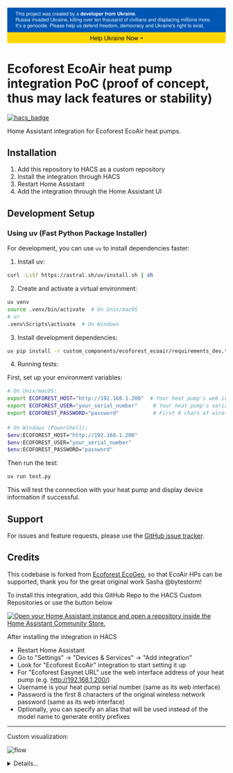 [![SWUbanner](https://raw.githubusercontent.com/vshymanskyy/StandWithUkraine/main/banner-direct-single.svg)](https://stand-with-ukraine.pp.ua/)

# Ecoforest EcoAir heat pump integration PoC (proof of concept, thus may lack features or stability)

[![hacs_badge](https://img.shields.io/badge/HACS-Custom-41BDF5.svg)](https://github.com/hacs/integration)

Home Assistant integration for Ecoforest EcoAir heat pumps.

## Installation

1. Add this repository to HACS as a custom repository
2. Install the integration through HACS
3. Restart Home Assistant
4. Add the integration through the Home Assistant UI

## Development Setup

### Using uv (Fast Python Package Installer)

For development, you can use `uv` to install dependencies faster:

1. Install uv:
```bash
curl -LsSf https://astral.sh/uv/install.sh | sh
```

2. Create and activate a virtual environment:
```bash
uv venv
source .venv/bin/activate  # On Unix/macOS
# or
.venv\Scripts\activate  # On Windows
```

3. Install development dependencies:
```bash
uv pip install -r custom_components/ecoforest_ecoair/requirements_dev.txt
```

4. Running tests:

First, set up your environment variables:
```bash
# On Unix/macOS:
export ECOFOREST_HOST="http://192.168.1.200"  # Your heat pump's web interface URL
export ECOFOREST_USER="your_serial_number"     # Your heat pump's serial number
export ECOFOREST_PASSWORD="password"           # First 8 chars of wireless network password

# On Windows (PowerShell):
$env:ECOFOREST_HOST="http://192.168.1.200"
$env:ECOFOREST_USER="your_serial_number"
$env:ECOFOREST_PASSWORD="password"
```

Then run the test:
```bash
uv run test.py
```

This will test the connection with your heat pump and display device information if successful.

## Support

For issues and feature requests, please use the [GitHub issue tracker](https://github.com/radutopala/ecoforest_ecoair/issues).

## Credits

This codebase is forked from [Ecoforest EcoGeo](https://github.com/bytestorm/ecoforest_ecogeo), so that EcoAir HPs can be supported, thank you for the great original work Sasha @bytestorm!

To install this integration, add this GitHub Repo to the HACS Custom Repositories or use the button below

[![Open your Home Assistant instance and open a repository inside the Home Assistant Community Store.](https://my.home-assistant.io/badges/hacs_repository.svg)](https://my.home-assistant.io/redirect/hacs_repository/?owner=radutopala&repository=ecoforest_ecoair&category=integration)

After installing the integration in HACS
- Restart Home Assistant 
- Go to "Settings" -> "Devices & Services" -> "Add integration"
- Look for "Ecoforest EcoAir" integration to start setting it up
- For "Ecoforest Easynet URL" use the web interface address of your heat pump (e.g. http://192.168.1.200/)
- Username is your heat pump serial number (same as its web interface)
- Password is the first 8 characters of the original wireless network password (same as its web interface)
- Optionally, you can specify an alias that will be used instead of the model name to generate entity prefixes


------------

Custom visualization:

![flow](https://github.com/radutopala/ecoforest_ecoair/blob/master/flow.png?raw=true)

<details>
  <summary>Details...</summary>
  
  This card is built using [power-flow-card-plus](https://github.com/flixlix/power-flow-card-plus). You can install it with HACS.<br />
  Just replace entity prefixes (ebfhbb in my case) with the model name or the alias of your heat pump.


```yaml
type: custom:power-flow-card-plus
entities:
  grid:
    entity: sensor.ebfhbb_power_electric
    display_state: one_way_no_zero
    name: Consumption
    color:
      consumption:
        - 78
        - 122
        - 39
  home:
    entity: sensor.ebfhbb_power_output
    icon: mdi:hvac
    subtract_individual: false
    override_state: true
    secondary_info:
      entity: sensor.ebfhbb_t_outdoor
      unit_of_measurement: °C
      decimals: 1
  individual:
    - entity: sensor.ebfhbb_power_cooling
      display_zero_state: false
      name: Cooling
      secondary_info:
        entity: sensor.ebfhbb_t_cooling
        unit_of_measurement: °C
        display_zero: false
        decimals: 1
      icon: mdi:snowflake
      display_zero: true
      color:
        - 0
        - 213
        - 255
    - entity: sensor.ebfhbb_power_heating
      display_zero: true
      name: Heating
      icon: mdi:heating-coil
      secondary_info:
        entity: sensor.ebfhbb_t_heating
        unit_of_measurement: °C
      color:
        - 203
        - 37
        - 37
      decimals: 1
      display_zero_state: false
    - name: DHW
      icon: mdi:water-boiler
      color:
        - 212
        - 154
        - 28
      decimals: 1
      display_zero: true
      secondary_info:
        entity: sensor.ebfhbb_t_dhw
        unit_of_measurement: °C
        decimals: 1
      display_zero_state: false
      entity: '0'
clickable_entities: true
display_zero_lines:
  mode: show
  transparency: 50
  grey_color:
    - 189
    - 189
    - 189
use_new_flow_rate_model: true
w_decimals: 0
kw_decimals: 1
min_flow_rate: 5
max_flow_rate: 5
max_expected_power: 2000
min_expected_power: 0.01
watt_threshold: 1000
transparency_zero_lines: 0
disable_dots: true
```
</details>
